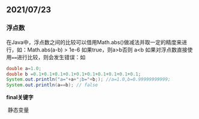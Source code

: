 
## 2021/07/23

### 浮点数

在Java中，浮点数之间的比较可以借用Math.abs()做减法并取一定的精度来进行，如：Math.abs(a-b) > 1e-6  如果true，则a>b否则 a<b
如果对浮点数直接使用`==`进行比较，则会发生错误：如

```java
double a=1.0;
double b =0.1+0.1+0.1+0.1+0.1+0.1+0.1+0.1+0.1+0.1;
System.out.println("a="+a+";b="+b;); //a=1.0,b=0.99999999999;
System.out.println(a==b); // false
```




**final关键字**

​	静态变量







